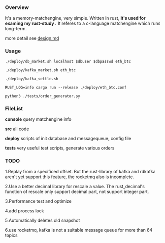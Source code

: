 ### Overview

It's a memory-matchengine, very simple. Written in rust, **it's used for examing my rust-study .**
It referes to a c-language matchengine which runs long-term.

more detail see [design.md](https://github.com/rqzrqh/matchengine_rust/blob/master/design.md)



### Usage

```
./deploy/db_market.sh localhost $dbuser $dbpasswd eth_btc
```

```
./deploy/kafka_market.sh eth_btc
```

```
./deploy/kafka_settle.sh
```

```
RUST_LOG=info cargo run --release ./deploy/eth_btc.conf
```

```
python3 ./tests/order_generator.py
```

### FileList

**console** query matchengine info

**src** all code

**deploy**  scripts of init database and messagequeue, config file

**tests** very useful test scripts, generate various orders

### TODO

1.Replay from a specificed offset. But the rust-library of kafka and rdkafka aren't yet support this feature, the rocketmq also is incomplete.

2.Use a better decimal library for rescale a value. The rust_decimal's function of rescale only support decimal part, not support integer part.

3.Performance test and optimize

4.add process lock

5.Automatically deletes old snapshot

6.use rocketmq, kafka is not a suitable message queue for more than 64 topics











